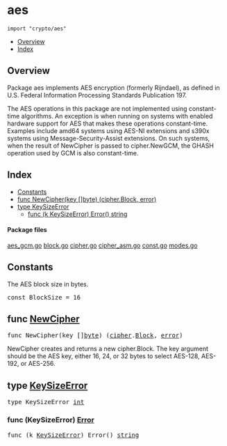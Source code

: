 

# aes
`import "crypto/aes"`

* [Overview](#pkg-overview)
* [Index](#pkg-index)

## <a id="pkg-overview">Overview</a>
Package aes implements AES encryption (formerly Rijndael), as defined in
U.S. Federal Information Processing Standards Publication 197.

The AES operations in this package are not implemented using constant-time algorithms.
An exception is when running on systems with enabled hardware support for AES
that makes these operations constant-time. Examples include amd64 systems using AES-NI
extensions and s390x systems using Message-Security-Assist extensions.
On such systems, when the result of NewCipher is passed to cipher.NewGCM,
the GHASH operation used by GCM is also constant-time.




## <a id="pkg-index">Index</a>
* [Constants](#pkg-constants)
* [func NewCipher(key []byte) (cipher.Block, error)](#NewCipher)
* [type KeySizeError](#KeySizeError)
  * [func (k KeySizeError) Error() string](#KeySizeError.Error)




#### <a id="pkg-files">Package files</a>
[aes_gcm.go](https://golang.org/src/crypto/aes/aes_gcm.go) [block.go](https://golang.org/src/crypto/aes/block.go) [cipher.go](https://golang.org/src/crypto/aes/cipher.go) [cipher_asm.go](https://golang.org/src/crypto/aes/cipher_asm.go) [const.go](https://golang.org/src/crypto/aes/const.go) [modes.go](https://golang.org/src/crypto/aes/modes.go) 


## <a id="pkg-constants">Constants</a>
The AES block size in bytes.


<pre>const <span id="BlockSize">BlockSize</span> = 16</pre>



## <a id="NewCipher">func</a> [NewCipher](https://golang.org/src/crypto/aes/cipher.go?s=714:762#L22)
<pre>func NewCipher(key []<a href="/pkg/builtin/#byte">byte</a>) (<a href="/pkg/crypto/cipher/">cipher</a>.<a href="/pkg/crypto/cipher/#Block">Block</a>, <a href="/pkg/builtin/#error">error</a>)</pre>
NewCipher creates and returns a new cipher.Block.
The key argument should be the AES key,
either 16, 24, or 32 bytes to select
AES-128, AES-192, or AES-256.





## <a id="KeySizeError">type</a> [KeySizeError](https://golang.org/src/crypto/aes/cipher.go?s=417:438#L12)

<pre>type KeySizeError <a href="/pkg/builtin/#int">int</a></pre>











### <a id="KeySizeError.Error">func</a> (KeySizeError) [Error](https://golang.org/src/crypto/aes/cipher.go?s=440:476#L14)
<pre>func (k <a href="#KeySizeError">KeySizeError</a>) Error() <a href="/pkg/builtin/#string">string</a></pre>






